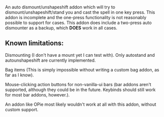 An auto dismount/unshapeshift addon which will try to dismount/unshapeshift/stand you and cast the spell in one key press. This addon is incomplete and the one-press functionality is not reasonably possible to support for cases. This addon does include a two-press auto dismounter as a backup, which **DOES** work in all cases.

## Known limitations:
Dismounting (I don't have a mount yet I can test with). Only autostand and autounshapeshift are currently implemented.

Bag items (This is simply impossible without writing a custom bag addon, as far as I know).

Mouse-clicking action buttons for non-vanilla-ui bars (bar addons aren't supported, although they could be in the future. Keybinds should still work for most bar addons, however.).

An addon like OPie most likely wouldn't work at all with this addon, without custom support.
